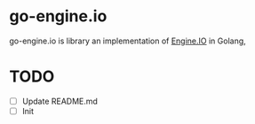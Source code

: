 # go-engine.io

go-engine.io is library an implementation of [Engine.IO](https://github.com/socketio/engine.io) in Golang, 

# TODO

- [ ] Update README.md
- [ ] Init
